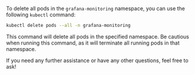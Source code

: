 To delete all pods in the `grafana-monitoring` namespace, you can use the following `kubectl` command:

```sh
kubectl delete pods --all -n grafana-monitoring
```

This command will delete all pods in the specified namespace. Be cautious when running this command, as it will terminate all running pods in that namespace.

If you need any further assistance or have any other questions, feel free to ask!